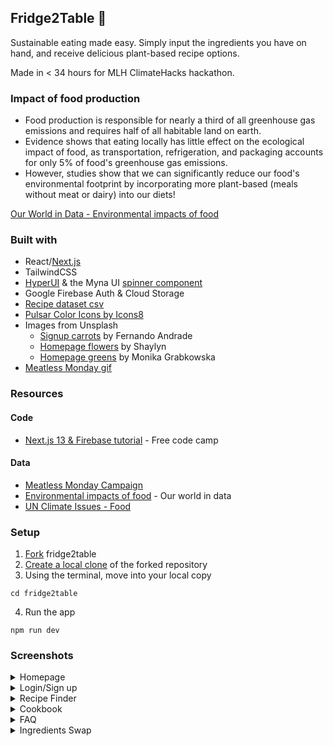## Fridge2Table 🥑

Sustainable eating made easy. Simply input the ingredients you have on hand, and receive delicious plant-based recipe options.

Made in < 34 hours for MLH ClimateHacks hackathon.

### Impact of food production

- Food production is responsible for nearly a third of all greenhouse gas emissions and requires half of all habitable land on earth. 
- Evidence shows that eating locally has little effect on the ecological impact of food, as transportation, refrigeration, and packaging accounts for only 5% of food's greenhouse gas emissions.
- However, studies show that we can significantly reduce our food's environmental footprint by incorporating more plant-based (meals without meat or dairy) into our diets! 

[Our World in Data - Environmental impacts of food](https://ourworldindata.org/environmental-impacts-of-food)

### Built with

- React/[Next.js](https://nextjs.org/)
- TailwindCSS
- [HyperUI](https://www.hyperui.dev/) & the Myna UI [spinner component](https://mynaui.com/spinner/)
- Google Firebase Auth & Cloud Storage
- [Recipe dataset csv](https://www.kaggle.com/datasets/rodrigoazs/vegan-recipes?resource=download)
- [Pulsar Color Icons by Icons8](https://icons8.com/icon/LI3lJ9ZSRh59/ingredients)
- Images from Unsplash
  - [Signup carrots](https://unsplash.com/photos/gkgw3O2pbpQ) by Fernando Andrade
  - [Homepage flowers](https://unsplash.com/photos/caZQoord96c) by Shaylyn
  - [Homepage greens](https://unsplash.com/photos/i14VzlCp-Eo) by Monika Grabkowska
- [Meatless Monday gif](https://www.mondaycampaigns.org/meatless-monday/package/environmental-benefits-of-meatless-monday-and-plant-based-eating)

### Resources

#### Code

- [Next.js 13 & Firebase tutorial](https://www.freecodecamp.org/news/create-full-stack-app-with-nextjs13-and-firebase/) - Free code camp
  
#### Data

- [Meatless Monday Campaign](https://www.mondaycampaigns.org/meatless-monday)
- [Environmental impacts of food](https://ourworldindata.org/environmental-impacts-of-food ) - Our world in data
- [UN Climate Issues - Food](https://www.un.org/en/climatechange/science/climate-issues/food)

### Setup

1. [Fork](https://docs.github.com/en/get-started/quickstart/fork-a-repo) fridge2table
2. [Create a local clone](https://docs.github.com/en/get-started/quickstart/fork-a-repo#cloning-your-forked-repository) of the forked repository
3. Using the terminal, move into your local copy

```shell
cd fridge2table
```

4. Run the app

```shell
npm run dev
```

### Screenshots

<details>
<summary>Homepage</summary>
<img width="1251" alt="hompage-top" src="https://user-images.githubusercontent.com/59973863/233827008-12617b2b-0b1f-4c60-b9e7-a72b458fb2dd.png">
<img width="1245" alt="homepage-bottom" src="https://user-images.githubusercontent.com/59973863/233827010-4e2d0a68-104a-4547-9d98-8203a84394d0.png">
</details>
<details>
<summary>Login/Sign up</summary>
<img width="1248" alt="login" src="https://user-images.githubusercontent.com/59973863/233827046-105d49ac-9ea0-4b82-b7f5-a60c8c4c6485.png">
<img width="1251" alt="signup" src="https://user-images.githubusercontent.com/59973863/233827047-50a2cf80-9b3c-4316-bc08-f777ab919c71.png">
</details>
<details>
<summary>Recipe Finder</summary>
<img width="1251" alt="finder before submit" src="https://user-images.githubusercontent.com/59973863/233827076-0132e23a-18ae-40ff-98fd-07fd60817127.png">
<img width="1253" alt="finder results" src="https://user-images.githubusercontent.com/59973863/233827077-27f0fa8e-8ab8-43e3-82c8-08fefc1591c0.png">
</details>
<details>
<summary>Cookbook</summary>
<img width="1247" alt="cookbook-top" src="https://user-images.githubusercontent.com/59973863/233827108-4baece1e-f492-40da-9e94-5e7bafada6a6.png">
<img width="1252" alt="cookbook-bottom" src="https://user-images.githubusercontent.com/59973863/233827111-c9097e1b-cd5d-4b44-85b2-c73762f29e49.png">
</details>
<details>
<summary>FAQ</summary>
<img width="1253" alt="FAQ-closed" src="https://user-images.githubusercontent.com/59973863/233827135-4e3be8ed-7696-45a4-b458-eec82fbcaa45.png">
<img width="1246" alt="FAQ-open" src="https://user-images.githubusercontent.com/59973863/233827133-7ac214cc-0a90-4f34-a50a-ca191a477402.png">
</details>
<details>
<summary>Ingredients Swap</summary>
<img width="1246" alt="ingredients swap" src="https://user-images.githubusercontent.com/59973863/233827144-57859afd-db1b-408a-b67b-2dfe67c49edc.png">
</details>
